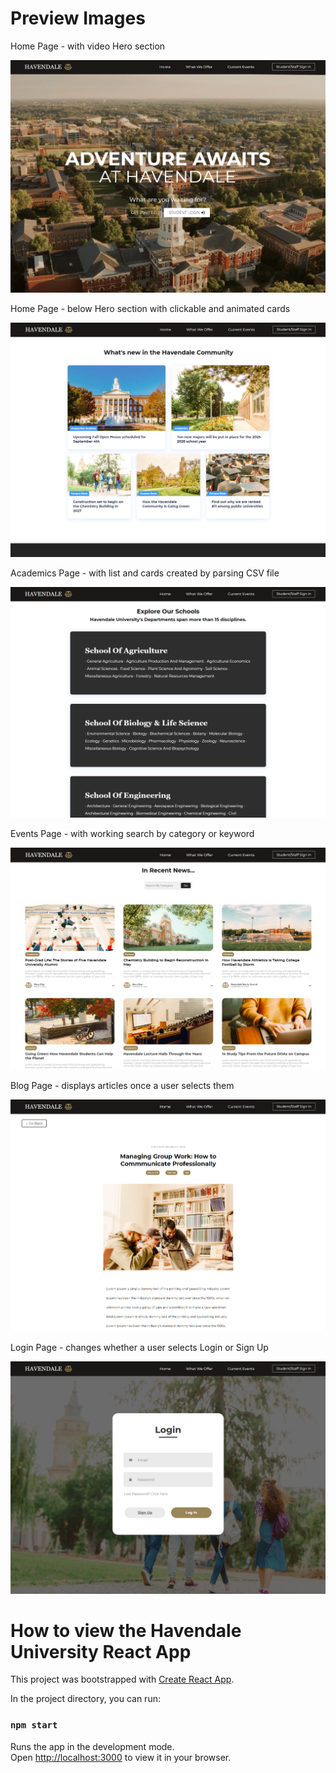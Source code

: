 # Preview Images

Home Page - with video Hero section

<img src="Havendale-Home-Page.png">


Home Page - below Hero section with clickable and animated cards

<img src="Havendale-Home-Page-2.png">


Academics Page - with list and cards created by parsing CSV file

<img src="Havendale-Academics-Page.png">


Events Page - with working search by category or keyword

<img src="Havendale-Events-Page.png">


Blog Page - displays articles once a user selects them

<img src="Havendale-BlogPost-Page.png">


Login Page - changes whether a user selects Login or Sign Up

<img src="Havendale-Login-Page.png">
  
# How to view the Havendale University React App

This project was bootstrapped with [Create React App](https://github.com/facebook/create-react-app).

In the project directory, you can run:
### `npm start`
Runs the app in the development mode.\
Open [http://localhost:3000](http://localhost:3000) to view it in your browser.
